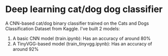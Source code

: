# Deep learning cat/dog dog classifier
A CNN-based cat/dog binary classifier trained on the Cats and Dogs Classification Dataset from Kaggle. I've built 2 models:
1. A basic CNN model (train.ipynb): Has an accuracy of around 80%
2. A TinyVGG-based model (train_tinyvgg.ipynb): Has an accuracy of around 92%

